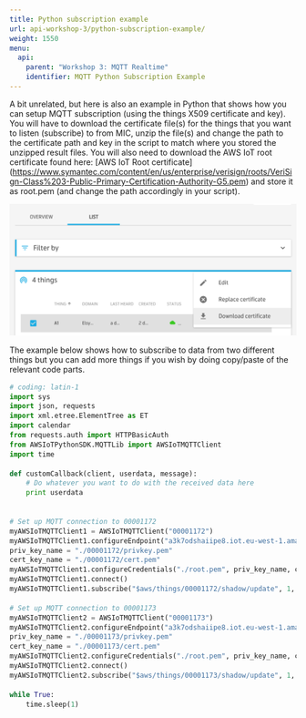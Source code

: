 ```yaml
---
title: Python subscription example
url: api-workshop-3/python-subscription-example/
weight: 1550
menu:
  api:
    parent: "Workshop 3: MQTT Realtime"
    identifier: MQTT Python Subscription Example
---
```

A bit unrelated, but here is also an example in Python that shows how you can setup MQTT subscription (using the things X509 certificate and key). You will have to download the certificate file(s) for the things that you want to listen (subscribe) to from MIC, unzip the file(s) and change the path to the certificate path and key in the script to match where you stored the unzipped result files. You will also need to download the AWS IoT root certificate found here: [AWS IoT Root certificate] (https://www.symantec.com/content/en/us/enterprise/verisign/roots/VeriSign-Class%203-Public-Primary-Certification-Authority-G5.pem) and store it as root.pem (and change the path accordingly in your script).

![Download certificates and keys](/images/workshop-3-00-python-subscription-example-mic-download-certificate.png "Download certificates and keys")

The example below shows how to subscribe to data from two different things but you can add more things if you wish by doing copy/paste of the relevant code parts.

```python
# coding: latin-1
import sys
import json, requests
import xml.etree.ElementTree as ET
import calendar
from requests.auth import HTTPBasicAuth
from AWSIoTPythonSDK.MQTTLib import AWSIoTMQTTClient
import time

def customCallback(client, userdata, message):
	# Do whatever you want to do with the received data here
	print userdata
	

# Set up MQTT connection to 00001172
myAWSIoTMQTTClient1 = AWSIoTMQTTClient("00001172")
myAWSIoTMQTTClient1.configureEndpoint("a3k7odshaiipe8.iot.eu-west-1.amazonaws.com", 8883)
priv_key_name = "./00001172/privkey.pem"
cert_key_name = "./00001172/cert.pem"
myAWSIoTMQTTClient1.configureCredentials("./root.pem", priv_key_name, cert_key_name)
myAWSIoTMQTTClient1.connect()
myAWSIoTMQTTClient1.subscribe("$aws/things/00001172/shadow/update", 1, customCallback)

# Set up MQTT connection to 00001173
myAWSIoTMQTTClient2 = AWSIoTMQTTClient("00001173")
myAWSIoTMQTTClient2.configureEndpoint("a3k7odshaiipe8.iot.eu-west-1.amazonaws.com", 8883)
priv_key_name = "./00001173/privkey.pem"
cert_key_name = "./00001173/cert.pem"
myAWSIoTMQTTClient2.configureCredentials("./root.pem", priv_key_name, cert_key_name)
myAWSIoTMQTTClient2.connect()
myAWSIoTMQTTClient2.subscribe("$aws/things/00001173/shadow/update", 1, customCallback)

while True:
	time.sleep(1)

```

